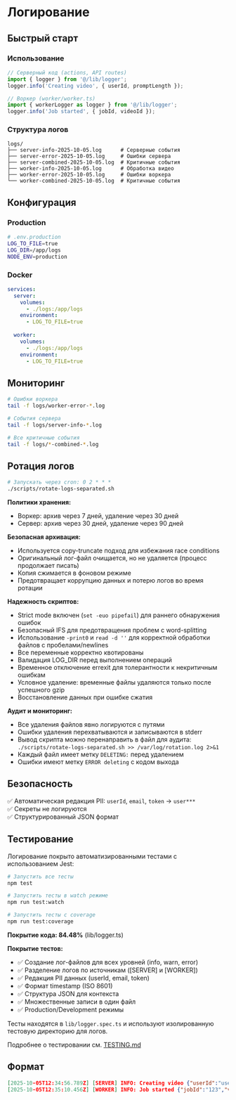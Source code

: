 # Логирование

## Быстрый старт

### Использование

```typescript
// Серверный код (actions, API routes)
import { logger } from '@/lib/logger';
logger.info('Creating video', { userId, promptLength });

// Воркер (worker/worker.ts)
import { workerLogger as logger } from '@/lib/logger';
logger.info('Job started', { jobId, videoId });
```

### Структура логов

```
logs/
├── server-info-2025-10-05.log      # Серверные события
├── server-error-2025-10-05.log     # Ошибки сервера
├── server-combined-2025-10-05.log  # Критичные события
├── worker-info-2025-10-05.log      # Обработка видео
├── worker-error-2025-10-05.log     # Ошибки воркера
└── worker-combined-2025-10-05.log  # Критичные события
```

## Конфигурация

### Production

```bash
# .env.production
LOG_TO_FILE=true
LOG_DIR=/app/logs
NODE_ENV=production
```

### Docker

```yaml
services:
  server:
    volumes:
      - ./logs:/app/logs
    environment:
      - LOG_TO_FILE=true
      
  worker:
    volumes:
      - ./logs:/app/logs
    environment:
      - LOG_TO_FILE=true
```

## Мониторинг

```bash
# Ошибки воркера
tail -f logs/worker-error-*.log

# События сервера
tail -f logs/server-info-*.log

# Все критичные события
tail -f logs/*-combined-*.log
```

## Ротация логов

```bash
# Запускать через cron: 0 2 * * *
./scripts/rotate-logs-separated.sh
```

**Политики хранения:**
- Воркер: архив через 7 дней, удаление через 30 дней
- Сервер: архив через 30 дней, удаление через 90 дней

**Безопасная архивация:**
- Используется copy-truncate подход для избежания race conditions
- Оригинальный лог-файл очищается, но не удаляется (процесс продолжает писать)
- Копия сжимается в фоновом режиме
- Предотвращает коррупцию данных и потерю логов во время ротации

**Надежность скриптов:**
- Strict mode включен (`set -euo pipefail`) для раннего обнаружения ошибок
- Безопасный IFS для предотвращения проблем с word-splitting
- Использование `-print0` и `read -d ''` для корректной обработки файлов с пробелами/newlines
- Все переменные корректно квотированы
- Валидация LOG_DIR перед выполнением операций
- Временное отключение errexit для толерантности к некритичным ошибкам
- Условное удаление: временные файлы удаляются только после успешного gzip
- Восстановление данных при ошибке сжатия

**Аудит и мониторинг:**
- Все удаления файлов явно логируются с путями
- Ошибки удаления перехватываются и записываются в stderr
- Вывод скрипта можно перенаправить в файл для аудита: `./scripts/rotate-logs-separated.sh >> /var/log/rotation.log 2>&1`
- Каждый файл имеет метку `DELETING:` перед удалением
- Ошибки имеют метку `ERROR deleting` с кодом выхода

## Безопасность

✅ Автоматическая редакция PII: `userId`, `email`, `token` → `user***`  
✅ Секреты не логируются  
✅ Структурированный JSON формат

## Тестирование

Логирование покрыто автоматизированными тестами с использованием Jest:

```bash
# Запустить все тесты
npm test

# Запустить тесты в watch режиме
npm run test:watch

# Запустить тесты с coverage
npm run test:coverage
```

**Покрытие кода: 84.48%** (lib/logger.ts)

**Покрытие тестов:**
- ✅ Создание лог-файлов для всех уровней (info, warn, error)
- ✅ Разделение логов по источникам ([SERVER] и [WORKER])
- ✅ Редакция PII данных (userId, email, token)
- ✅ Формат timestamp (ISO 8601)
- ✅ Структура JSON для контекста
- ✅ Множественные записи в один файл
- ✅ Production/Development режимы

Тесты находятся в `lib/logger.spec.ts` и используют изолированную тестовую директорию для логов.

Подробнее о тестировании см. [TESTING.md](../TESTING.md)

## Формат

```json
[2025-10-05T12:34:56.789Z] [SERVER] INFO: Creating video {"userId":"user***","promptLength":150}
[2025-10-05T12:35:10.456Z] [WORKER] INFO: Job started {"jobId":"123","videoId":"video-abc"}
```
